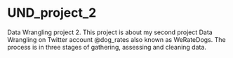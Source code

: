 # UND_project_2
Data Wrangling project 2.
This project is about my second project Data Wrangling on 
Twitter account @dog_rates also known as WeRateDogs. The process is in three stages of gathering, assessing and cleaning data.
